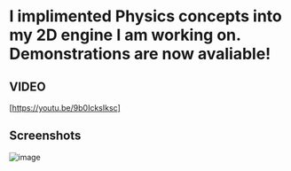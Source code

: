 # I implimented Physics concepts into my 2D engine I am working on. Demonstrations are now avaliable!

##  VIDEO
[https://youtu.be/9b0IcksIksc]

## Screenshots
![image](https://github.com/user-attachments/assets/dd682033-8c75-457f-9f68-0bc841a2ee8f)
